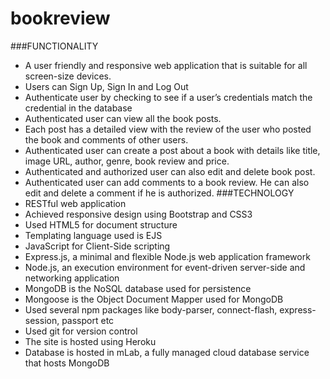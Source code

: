 # bookreview
###FUNCTIONALITY
- A user friendly and responsive web application that is suitable for all screen-size devices.
- Users can Sign Up, Sign In and Log Out
- Authenticate user by checking to see if a user’s credentials match the credential in the database
- Authenticated user can view all the book posts.
- Each post has a detailed view with the review of the user who posted the book and comments of other users.
- Authenticated user can create a post about a book with details like title, image URL, author, genre, book review and price.
- Authenticated and authorized user can also edit and delete book post.
- Authenticated user can add comments to a book review. He can also edit and delete a comment if he is authorized.
###TECHNOLOGY
- RESTful web application
- Achieved responsive design using Bootstrap and CSS3
- Used HTML5 for document structure
- Templating language used is EJS
- JavaScript for Client-Side scripting
- Express.js, a minimal and flexible Node.js web application framework
- Node.js, an execution environment for event-driven server-side and networking application
- MongoDB is the NoSQL database used for persistence
- Mongoose is the Object Document Mapper used for MongoDB
- Used several npm packages like body-parser, connect-flash, express-session, passport etc
- Used git for version control
- The site is hosted using Heroku
- Database is hosted in mLab, a fully managed cloud database service that hosts MongoDB
